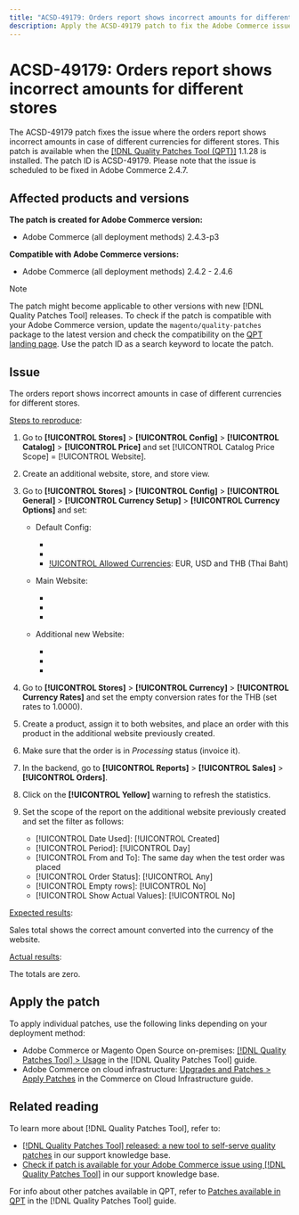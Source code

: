 ```yaml
---
title: "ACSD-49179: Orders report shows incorrect amounts for different stores."
description: Apply the ACSD-49179 patch to fix the Adobe Commerce issue where the orders report shows incorrect amounts in case of different currencies for different stores.
---
```

# ACSD-49179: Orders report shows incorrect amounts for different stores

The ACSD-49179 patch fixes the issue where the orders report shows incorrect amounts in case of different currencies for different stores. This patch is available when the [[!DNL Quality Patches Tool (QPT)]](/help/announcements/adobe-commerce-announcements/magento-quality-patches-released-new-tool-to-self-serve-quality-patches.md) 1.1.28 is installed. The patch ID is ACSD-49179. Please note that the issue is scheduled to be fixed in Adobe Commerce 2.4.7.

## Affected products and versions

**The patch is created for Adobe Commerce version:**

* Adobe Commerce (all deployment methods) 2.4.3-p3

**Compatible with Adobe Commerce versions:**

* Adobe Commerce (all deployment methods) 2.4.2 - 2.4.6

>[!NOTE]
>
>The patch might become applicable to other versions with new [!DNL Quality Patches Tool] releases. To check if the patch is compatible with your Adobe Commerce version, update the `magento/quality-patches` package to the latest version and check the compatibility on the [QPT landing page](https://experienceleague.adobe.com/tools/commerce-quality-patches/index.html). Use the patch ID as a search keyword to locate the patch.

## Issue

The orders report shows incorrect amounts in case of different currencies for different stores.

<u>Steps to reproduce</u>:

1. Go to **[!UICONTROL Stores]** > **[!UICONTROL Config]** > **[!UICONTROL Catalog]** > **[!UICONTROL Price]** and set [!UICONTROL Catalog Price Scope] = [!UICONTROL Website].
1. Create an additional website, store, and store view.
1. Go to **[!UICONTROL Stores]** > **[!UICONTROL Config]** > **[!UICONTROL General]** > **[!UICONTROL Currency Setup]** > **[!UICONTROL Currency Options]** and set:

    * Default Config:
        * [!UICONTROL Base Currency]: USD
        * [!UICONTROL Default Display Currency]: USD
        * [!UICONTROL Allowed Currencies]: EUR, USD and THB (Thai Baht)

    * Main Website:
        * [!UICONTROL Base Currency]: EUR
        * [!UICONTROL Default Display Currency]: EUR
        * [!UICONTROL Allowed Currencies]: EUR

    * Additional new Website:
        * [!UICONTROL Base Currency]: THB (Thai Baht)
        * [!UICONTROL Default Display Currency]: THB (Thai Baht)
        * [!UICONTROL Allowed Currencies]: THB (Thai Baht)

1. Go to **[!UICONTROL Stores]** > **[!UICONTROL Currency]** > **[!UICONTROL Currency Rates]** and set the empty conversion rates for the THB (set rates to 1.0000).
1. Create a product, assign it to both websites, and place an order with this product in the additional website previously created.
1. Make sure that the order is in *Processing* status  (invoice it).
1. In the backend, go to **[!UICONTROL Reports]** > **[!UICONTROL Sales]** > **[!UICONTROL Orders]**.
1. Click on the **[!UICONTROL Yellow]** warning to refresh the statistics.
1. Set the scope of the report on the additional website previously created and set the filter as follows:
    * [!UICONTROL Date Used]: [!UICONTROL Created]
    * [!UICONTROL Period]: [!UICONTROL Day]
    * [!UICONTROL From and To]: The same day when the test order was placed
    * [!UICONTROL Order Status]: [!UICONTROL Any]
    * [!UICONTROL Empty rows]: [!UICONTROL No]
    * [!UICONTROL Show Actual Values]: [!UICONTROL No]

<u>Expected results</u>:

Sales total shows the correct amount converted into the currency of the website.

<u>Actual results</u>:

The totals are zero.

## Apply the patch

To apply individual patches, use the following links depending on your deployment method:

* Adobe Commerce or Magento Open Source on-premises: [[!DNL Quality Patches Tool] > Usage](https://experienceleague.adobe.com/docs/commerce-operations/tools/quality-patches-tool/usage.html) in the [!DNL Quality Patches Tool] guide.
* Adobe Commerce on cloud infrastructure: [Upgrades and Patches > Apply Patches](https://experienceleague.adobe.com/docs/commerce-cloud-service/user-guide/develop/upgrade/apply-patches.html) in the Commerce on Cloud Infrastructure guide.

## Related reading

To learn more about [!DNL Quality Patches Tool], refer to:

* [[!DNL Quality Patches Tool] released: a new tool to self-serve quality patches](/help/announcements/adobe-commerce-announcements/magento-quality-patches-released-new-tool-to-self-serve-quality-patches.md) in our support knowledge base.
* [Check if patch is available for your Adobe Commerce issue using [!DNL Quality Patches Tool]](/help/support-tools/patches-available-in-qpt-tool/check-patch-for-magento-issue-with-magento-quality-patches.md) in our support knowledge base.

For info about other patches available in QPT, refer to [Patches available in QPT](https://experienceleague.adobe.com/tools/commerce-quality-patches/index.html) in the [!DNL Quality Patches Tool] guide.